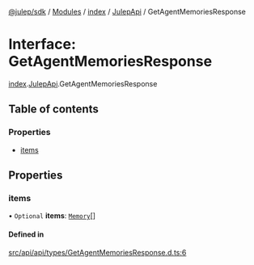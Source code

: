 [@julep/sdk](../README.md) / [Modules](../modules.md) / [index](../modules/index.md) / [JulepApi](../modules/index.JulepApi.md) / GetAgentMemoriesResponse

# Interface: GetAgentMemoriesResponse

[index](../modules/index.md).[JulepApi](../modules/index.JulepApi.md).GetAgentMemoriesResponse

## Table of contents

### Properties

- [items](index.JulepApi.GetAgentMemoriesResponse.md#items)

## Properties

### items

• `Optional` **items**: [`Memory`](../modules/index.JulepApi.md#memory)[]

#### Defined in

[src/api/api/types/GetAgentMemoriesResponse.d.ts:6](https://github.com/julep-ai/samantha-dev/blob/4200383/sdks/js/src/api/api/types/GetAgentMemoriesResponse.d.ts#L6)
